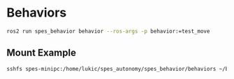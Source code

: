 # Behaviors

```bash
ros2 run spes_behavior behavior --ros-args -p behavior:=test_move
```


## Mount Example
```bash
sshfs spes-minipc:/home/lukic/spes_autonomy/spes_behavior/behaviors ~/behavior
```
